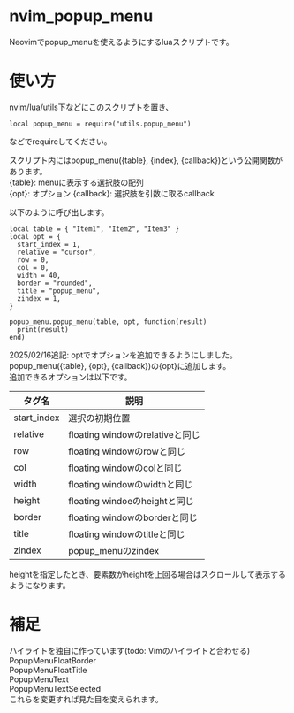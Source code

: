 # nvim_popup_menu
Neovimでpopup_menuを使えるようにするluaスクリプトです。

# 使い方
nvim/lua/utils下などにこのスクリプトを置き、
```
local popup_menu = require("utils.popup_menu")
```
などでrequireしてください。

スクリプト内にはpopup_menu({table}, {index}, {callback})という公開関数があります。   
{table}: menuに表示する選択肢の配列   
{opt}: オプション 
{callback}: 選択肢を引数に取るcallback  

以下のように呼び出します。  
```
local table = { "Item1", "Item2", "Item3" }
local opt = {
  start_index = 1,
  relative = "cursor",
  row = 0,
  col = 0,
  width = 40,
  border = "rounded",
  title = "popup_menu",
  zindex = 1,
}

popup_menu.popup_menu(table, opt, function(result)
  print(result)
end)
```

2025/02/16追記: optでオプションを追加できるようにしました。  
popup_menu({table}, {opt}, {callback})の{opt}に追加します。  
追加できるオプションは以下です。  

| タグ名       | 説明                            |
|-------------|--------------------------------|
| start_index | 選択の初期位置                   |
| relative    | floating windowのrelativeと同じ |
| row         | floating windowのrowと同じ      |
| col         | floating windowのcolと同じ      |
| width       | floating windowのwidthと同じ    |
| height      | floating windoeのheightと同じ   |
| border      | floating windowのborderと同じ   |
| title       | floating windowのtitleと同じ    |
| zindex      | popup_menuのzindex             |

heightを指定したとき、要素数がheightを上回る場合はスクロールして表示するようになります。

# 補足
ハイライトを独自に作っています(todo: Vimのハイライトと合わせる)  
PopupMenuFloatBorder  
PopupMenuFloatTitle  
PopupMenuText  
PopupMenuTextSelected  
これらを変更すれば見た目を変えられます。

